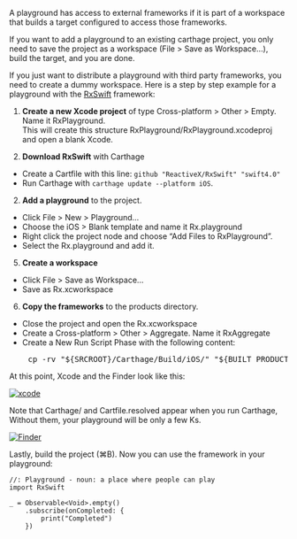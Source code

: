 A playground has access to external frameworks if it is part of a workspace that builds a target configured to access those frameworks.

If you want to add a playground to an existing carthage project, you only need to save the project as a workspace (File > Save as Workspace…), build the target, and you are done.

If you just want to distribute a playground with third party frameworks, you need to create a dummy workspace. Here is a step by step example for a playground with the [RxSwift][1] framework:

 1. **Create a new Xcode project** of type Cross-platform > Other > Empty. Name it RxPlayground. <br/>This will create this structure RxPlayground/RxPlayground.xcodeproj and open a blank Xcode.

 2. **Download RxSwift** with Carthage
 - Create a Cartfile with this line: `github "ReactiveX/RxSwift" "swift4.0"`
 - Run Carthage with `carthage update --platform iOS`. 

 2. **Add a playground** to the project.
 - Click File > New > Playground…
 - Choose the iOS > Blank template and name it Rx.playground
 - Right click the project node and choose “Add Files to RxPlayground”.
 - Select the Rx.playground and add it.

 5. **Create a workspace**
 - Click File > Save as Workspace…
 - Save as Rx.xcworkspace

 6. **Copy the frameworks** to the products directory.
 - Close the project and open the Rx.xcworkspace
 - Create a Cross-platform > Other > Aggregate. Name it RxAggregate
 - Create a New Run Script Phase with the following content:
<pre>
    cp -rv "${SRCROOT}/Carthage/Build/iOS/" "${BUILT_PRODUCTS_DIR}/${FRAMEWORKS_FOLDER_PATH}"
</pre>

At this point, Xcode and the Finder look like this:

[![xcode][2]][2]

Note that Carthage/ and Cartfile.resolved appear when you run Carthage, Without them, your playground will be only a few Ks.

[![Finder][3]][3]

Lastly, build the project (⌘B). Now you can use the framework in your playground:

    //: Playground - noun: a place where people can play
    import RxSwift
    
    _ = Observable<Void>.empty()
        .subscribe(onCompleted: {
            print("Completed")
        })

  [1]: https://github.com/ReactiveX/RxSwift
  [2]: https://i.stack.imgur.com/baCr1.png
  [3]: https://i.stack.imgur.com/Ic0bV.png
